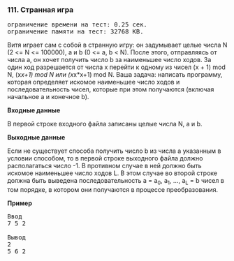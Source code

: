 ﻿### 111. Странная игра

<pre>ограничение времени на тест: 0.25 сек.
ограничение памяти на тест: 32768 KB.</pre>

Витя играет сам с собой в странную игру: он задумывает целые числа N (2 <= N <= 100000), a и b (0 <= a, b < N). После этого, отправляясь от числа a, он хочет получить число b за наименьшее число ходов. За один ход разрешается от числа x перейти к одному из чисел (x + 1) mod N, (x*x+1) mod N или (x*x*x+1) mod N. Ваша задача: написать программу, которая определяет искомое наименьшее число ходов и последовательность чисел, которые при этом получаются (включая начальное a и конечное b).

**Входные данные**

В первой строке входного файла записаны целые числа N, a и b.

**Выходные данные**

Если не существует способа получить число b из числа a указанным в условии способом, то в первой строке выходного файла должно располагаться число -1. 
В противном случае в ней должно быть искомое наименьшее число ходов L. В этом случае во второй строке должна быть выведена последовательность a = a<sub>0</sub>, a<sub>1</sub>, ..., a<sub>L</sub> = b чисел в том порядке, в котором они получаются в процессе преобразования.

**Пример**

<pre>Ввод
7 5 2

Вывод
2 
5 6 2</pre>